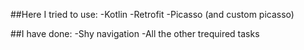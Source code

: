 ##Here I tried to use:
-Kotlin 
-Retrofit
-Picasso (and custom picasso)

##I have done:
-Shy navigation
-All the other trequired tasks
